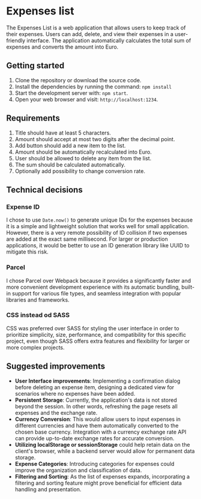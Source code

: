 # Expenses list

The Expenses List is a web application that allows users to keep track of their expenses. Users can add, delete, and view their expenses in a user-friendly interface. The application automatically calculates the total sum of expenses and converts the amount into Euro.

## Getting started

1. Clone the repository or download the source code.
2. Install the dependencies by running the command: `npm install`
3. Start the development server with: `npm start`.
4. Open your web browser and visit: `http://localhost:1234`.


## Requirements

1. Title should have at least 5 characters.
2. Amount should accept at most two digits after the decimal point.
3. Add button should add a new item to the list.
4. Amount should be automatically recalculated into Euro.
5. User should be allowed to delete any item from the list.
6. The sum should be calculated automatically.
7. Optionally add possibility to change conversion rate.

## Technical decisions

### Expense ID

I chose to use `Date.now()` to generate unique IDs for the expenses because it is a simple and lightweight solution that works well for small application.
However, there is a very remote possibility of ID collision if two expenses are added at the exact same millisecond. For larger or production applications, it would be better to use an ID generation library like UUID to mitigate this risk.

### Parcel

I chose Parcel over Webpack because it provides a significantly faster and more convenient development experience with its automatic bundling, built-in support for various file types, and seamless integration with popular libraries and frameworks.

### CSS instead od SASS

CSS was preferred over SASS for styling the user interface in order to prioritize simplicity, size, performance, and compatibility for this specific project, even though SASS offers extra features and flexibility for larger or more complex projects.

## Suggested improvements

- **User Interface improvements**: Implementing a confirmation dialog before deleting an expense item, designing a dedicated view for scenarios where no expenses have been added.
- **Persistent Storage**: Currently, the application's data is not stored beyond the session. In other words, refreshing the page resets all expenses and the exchange rate. 
- **Currency Conversion**: This would allow users to input expenses in different currencies and have them automatically converted to the chosen base currency. Integration with a currency exchange rate API can provide up-to-date exchange rates for accurate conversion.
- **Utilizing localStorage or sessionStorage** could help retain data on the client's browser, while a backend server would allow for permanent data storage.
- **Expense Categories**: Introducing categories for expenses could improve the organization and classification of data.
- **Filtering and Sorting**: As the list of expenses expands, incorporating a filtering and sorting feature might prove beneficial for efficient data handling and presentation.
